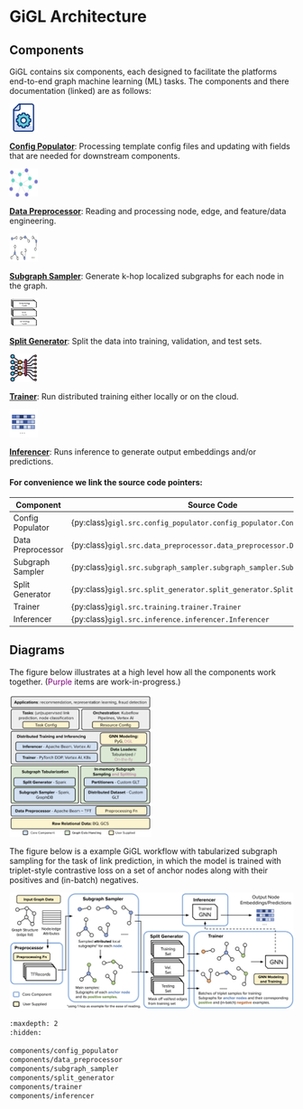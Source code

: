 # GiGL Architecture

## Components

GiGL contains six components, each designed to facilitate the platforms end-to-end graph machine learning (ML) tasks.
The components and there documentation (linked) are as follows:

<img src="../../assets/images/config_populator_icon.png" height="50px"  width="50px">

[**Config Populator**](components/config_populator.md): Processing template config files and updating with fields that
are needed for downstream components.

<img src="../../assets/images/data_preprocessor_icon.png" height="50px" width="50px">

[**Data Preprocessor**](components/data_preprocessor.md): Reading and processing node, edge, and feature/data
engineering.

<img src="../../assets/images/subgraph_sampler_icon.png" height="50px" width="50px">

[**Subgraph Sampler**](components/subgraph_sampler.md): Generate k-hop localized subgraphs for each node in the graph.

<img src="../../assets/images/split_generator_icon.png" height="50px" width="50px">

[**Split Generator**](components/split_generator.md): Split the data into training, validation, and test sets.

<img src="../../assets/images/trainer_icon.png" height="50px" width="50px">

[**Trainer**](components/trainer.md): Run distributed training either locally or on the cloud.

<img src="../../assets/images/inferencer_icon.png" height="50px" width="50px">

[**Inferencer**](components/inferencer.md): Runs inference to generate output embeddings and/or predictions.

#### For convenience we link the source code pointers:

| Component         | Source Code                                                               |
| ----------------- | ------------------------------------------------------------------------- |
| Config Populator  | {py:class}`gigl.src.config_populator.config_populator.ConfigPopulator`    |
| Data Preprocessor | {py:class}`gigl.src.data_preprocessor.data_preprocessor.DataPreprocessor` |
| Subgraph Sampler  | {py:class}`gigl.src.subgraph_sampler.subgraph_sampler.SubgraphSampler`    |
| Split Generator   | {py:class}`gigl.src.split_generator.split_generator.SplitGenerator`       |
| Trainer           | {py:class}`gigl.src.training.trainer.Trainer`                             |
| Inferencer        | {py:class}`gigl.src.inference.inferencer.Inferencer`                      |

## Diagrams

The figure below illustrates at a high level how all the components work together.
(<span style="color:purple">Purple</span> items are work-in-progress.)

<img src="../../assets/images/gigl_system_fig.png" alt="GiGL System Figure" width="50%" />

The figure below is a example GiGL workflow with tabularized subgraph sampling for the task of link prediction, in which
the model is trained with triplet-style contrastive loss on a set of anchor nodes along with their positives and
(in-batch) negatives.

![gigl_nablp](../../assets/images/gigl_nablp.png)

```{toctree}
:maxdepth: 2
:hidden:

components/config_populator
components/data_preprocessor
components/subgraph_sampler
components/split_generator
components/trainer
components/inferencer
```
